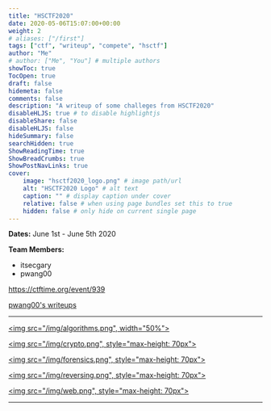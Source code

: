 ```yaml
---
title: "HSCTF2020"
date: 2020-05-06T15:07:00+00:00
weight: 2
# aliases: ["/first"]
tags: ["ctf", "writeup", "compete", "hsctf"]
author: "Me"
# author: ["Me", "You"] # multiple authors
showToc: true
TocOpen: true
draft: false
hidemeta: false
comments: false
description: "A writeup of some challeges from HSCTF2020"
disableHLJS: true # to disable highlightjs
disableShare: false
disableHLJS: false
hideSummary: false
searchHidden: true
ShowReadingTime: true
ShowBreadCrumbs: true
ShowPostNavLinks: true
cover:
    image: "hsctf2020_logo.png" # image path/url
    alt: "HSCTF2020 Logo" # alt text
    caption: "" # display caption under cover
    relative: false # when using page bundles set this to true
    hidden: false # only hide on current single page
---
```


**Dates:**
June 1st - June 5th 2020

**Team Members:**
- itsecgary
- pwang00

https://ctftime.org/event/939

[pwang00's writeups](https://github.com/pwang00/CTF-Writeups/tree/master/2020/hsctf)


---

[<img src="/img/algorithms.png", width="50%">](https://www.itsecgary.com/alg-prog/hsctf2020)

[<img src="/img/crypto.png", style="max-height: 70px">](https://www.itsecgary.com/crypto/hsctf2020)

[<img src="/img/forensics.png", style="max-height: 70px">](https://www.itsecgary.com/forensics/hsctf2020)

[<img src="/img/reversing.png", style="max-height: 70px">](https://www.itsecgary.com/reversing/hsctf2020)

[<img src="/img/web.png", style="max-height: 70px">](https://www.itsecgary.com/webexp/hsctf2020)

---

